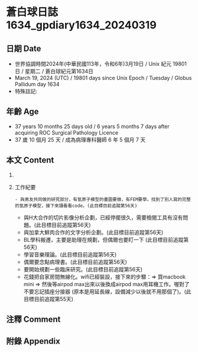 [_metadata_:encoding]: - "utf-8"
[_metadata_:language]: - "zh-Hant-TW"
[_metadata_:fileformat]: - "markdown"
[_metadata_:MIME_type]: - "text/plain"
[_metadata_:markdown_version]: - "commonmark version 0.30"
[_metadata_:markdown_spec]: - "https://spec.commonmark.org/0.30/"

# 蒼白球日誌1634_gpdiary1634_20240319 #

## 日期 Date ##

* 世界協調時間2024年(中華民國113年，令和6年)3月19日 / Unix 紀元 19801 日 / 星期二 / 蒼白球紀元第1634日
* March 19, 2024 (UTC) / 19801 days since Unix Epoch / Tuesday / Globus Pallidum day 1634
* 特殊註記:

## 年齡 Age ##

* 37 years 10 months 25 days old / 6 years 5 months 7 days after acquiring ROC Surgical Pathology Licence
* 37 歲 10 個月 25 天 / 成為病理專科醫師 6 年 5 個月 7 天

## 本文 Content ##

1. 

    
2. 工作紀要

       - 與男友共同做的研究部分，有氫原子模型的畫圖要做，有FEM要學。找到了別人寫的完整的氫原子模型，接下來讀看看code。(此目標目前追蹤第56天)
   - 與H大合作的切片影像分析企劃，已經停擺很久，需要檢閱工具有沒有問題。(此目標目前追蹤第56天)
   - 與加拿大鮮肉合作的文字分析企劃。(此目標目前追蹤第56天)
   - BL學科搬遷，主要是助理在規劃，但偶爾也要盯一下 (此目標目前追蹤第56天)
   - 學習音樂理論。(此目標目前追蹤第56天)
   - 偶爾要念點病理書。(此目標目前追蹤第56天)
   - 要開始規劃一些臨床研究。(此目標目前追蹤第56天)
   - 花錢把自家房間無線化。wifi已經裝設，接下來的步驟：=> 買macbook mini => 然後等airpod max出來以後換成airpod max用耳機工作。喔對了不要忘記插座分接器 (原本是用延長線，設備減少以後就不用那個了)。(此目標目前追蹤第55天)


## 注釋 Comment ##


## 附錄 Appendix ##


